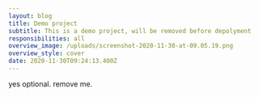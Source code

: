 ```yaml
---
layout: blog
title: Demo project
subtitle: This is a demo project, will be removed before depolyment
responsibilities: all
overview_image: /uploads/screenshot-2020-11-30-at-09.05.19.png
overview_style: cover
date: 2020-11-30T09:24:13.400Z
---
```

yes optional. remove me.